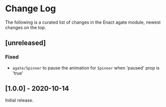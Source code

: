 # Change Log

The following is a curated list of changes in the Enact agate module, newest changes on the top.

## [unreleased]
 
### Fixed
- `agate/Spinner` to pause the animation for `Spinner` when 'paused' prop is 'true'

## [1.0.0] - 2020-10-14

Initial release.
